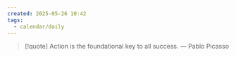 ```yaml
---
created: 2025-05-26 10:42
tags:
  - calendar/daily
---
```


> [!quote] Action is the foundational key to all success.
> — Pablo Picasso


